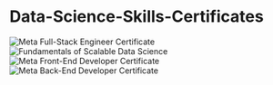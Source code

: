 # Data-Science-Skills-Certificates
<!--START_SECTION:badges-->
![Meta Full-Stack Engineer Certificate](https://images.credly.com/size/680x680/images/997d4586-e7b2-4174-9c76-5c7304953e2c/image.png)
![Fundamentals of Scalable Data Science](https://github.com/ultravioletrad/Data-Science-Skills-Certificates/assets/51322951/cf9fe273-a0c4-4f8d-bc14-17e8ecd9f1e8.png)
![Meta Front-End Developer Certificate](https://images.credly.com/size/220x220/images/e91ed0b0-842b-417f-8d2f-b07535febdda/image.png)
![Meta Back-End Developer Certificate](https://images.credly.com/size/220x220/images/4d81763c-b917-4ab9-92be-103af95c0a21/image.png)
<!--END_SECTION:badges-->
